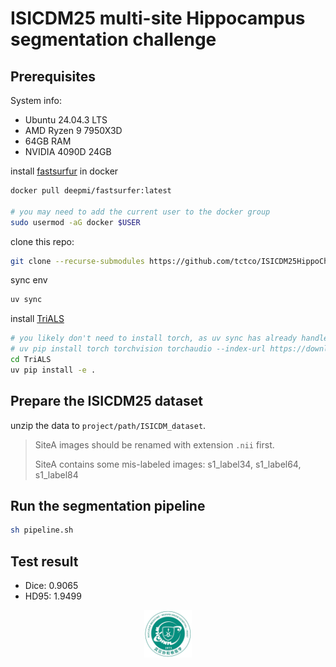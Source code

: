 # ISICDM25 multi-site Hippocampus segmentation challenge

## Prerequisites

System info: 
- Ubuntu 24.04.3 LTS
- AMD Ryzen 9 7950X3D
- 64GB RAM
- NVIDIA 4090D 24GB

install [fastsurfur](https://github.com/Deep-MI/FastSurfer/blob/dev/doc/overview/INSTALL.md#docker) in docker

```bash
docker pull deepmi/fastsurfer:latest

# you may need to add the current user to the docker group
sudo usermod -aG docker $USER
```

clone this repo:

```bash
git clone --recurse-submodules https://github.com/tctco/ISICDM25HippoChallenge.git
```


sync env

```bash
uv sync
```

install [TriALS](https://github.com/tctco/TriALS)
```bash
# you likely don't need to install torch, as uv sync has already handled this for you
# uv pip install torch torchvision torchaudio --index-url https://download.pytorch.org/whl/cu118
cd TriALS
uv pip install -e .
```

## Prepare the ISICDM25 dataset

unzip the data to `project/path/ISICDM_dataset`.

> SiteA images should be renamed with extension `.nii` first.
> 
> SiteA contains some mis-labeled images: s1_label34, s1_label64, s1_label84

## Run the segmentation pipeline

```bash
sh pipeline.sh
```

## Test result

- Dice: 0.9065
- HD95: 1.9499


<p align="center"><img src="https://github.com/tctco/DCCCSlicer/blob/master/demo/dept_logo.png" style="width:15%;" /></p>

